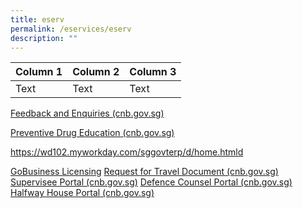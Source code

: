 ```yaml
---
title: eserv
permalink: /eservices/eserv
description: ""
---
```

| Column 1 | Column 2 | Column 3 |
| -------- | -------- | -------- |
| Text     | Text     | Text     |


[Feedback and Enquiries (cnb.gov.sg)](https://www.eservices.cnb.gov.sg/feedback/)

[Preventive Drug Education (cnb.gov.sg)](https://www.eservices.cnb.gov.sg/pde/)

https://wd102.myworkday.com/sggovterp/d/home.htmld

[GoBusiness Licensing](https://licence1.business.gov.sg/feportal/web/frontier/home)
[Request for Travel Document (cnb.gov.sg)](https://www.eservices.cnb.gov.sg/travel/)
[Supervisee Portal (cnb.gov.sg)](https://www.eservices.cnb.gov.sg/supervisee/)
[Defence Counsel Portal (cnb.gov.sg)](https://www.eservices.cnb.gov.sg/dc/)
[Halfway House Portal (cnb.gov.sg)](https://www.eservices.cnb.gov.sg/hwh/)
